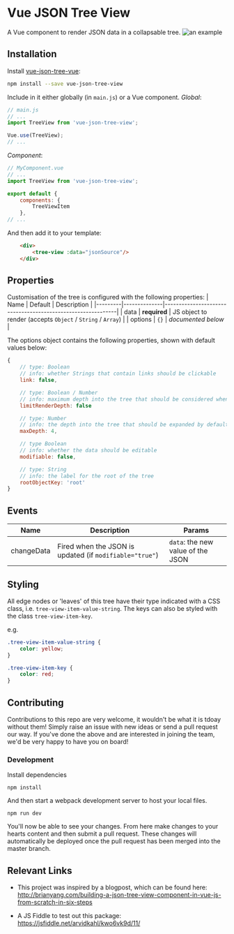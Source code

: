 # Vue JSON Tree View
A Vue component to render JSON data in a collapsable tree.
![an example](https://raw.githubusercontent.com/arvidkahl/vue-json-tree-view/master/header.png)

## Installation

Install [vue-json-tree-vue](https://www.npmjs.com/package/vue-json-tree-view):
```bash
npm install --save vue-json-tree-view
```

Include in it either globally (in `main.js`) or a Vue component.
_Global_:
```js
// main.js
// ...
import TreeView from 'vue-json-tree-view';

Vue.use(TreeView);
// ...
```
_Component_:
```js
// MyComponent.vue
// ...
import TreeView from 'vue-json-tree-view';

export default {
	components: {
		TreeViewItem
	},
// ...
```

And then add it to your template:
```html
	<div>
		<tree-view :data="jsonSource"/>
	</div>
```

## Properties
Customisation of the tree is configured with the following properties:
| Name    | Default      | Description                                                 |
|---------|--------------|-------------------------------------------------------------|
| data    | **required** | JS object to render (accepts `Object` / `String` / `Array`) |
| options | `{}`         | _documented below_                                          |

The options object contains the following properties, shown with default values below:
```js
{
	// type: Boolean
	// info: whether Strings that contain links should be clickable
	link: false,

	// type: Boolean / Number
	// info: maximum depth into the tree that should be considered when rendering. If set to false will render as many nodes as possible.
	limitRenderDepth: false

	// type: Number
	// info: the depth into the tree that should be expanded by default.
	maxDepth: 4,

	// type Boolean
	// info: whether the data should be editable
	modifiable: false,

	// type: String
	// info: the label for the root of the tree
	rootObjectKey: 'root'
}
```

## Events

| Name       | Description                                              | Params                            |
|------------|----------------------------------------------------------|-----------------------------------|
| changeData | Fired when the JSON is updated (if `modifiable="true"`) | `data`: the new value of the JSON |


## Styling

All edge nodes or 'leaves' of this tree have their type indicated with a CSS class, i.e. `tree-view-item-value-string`. The keys can also be styled with the class `tree-view-item-key`.

e.g.
```css
.tree-view-item-value-string {
	color: yellow;
}

.tree-view-item-key {
	color: red;
}
```

## Contributing
Contributions to this repo are very welcome, it wouldn't be what it is tdoay without them! Simply raise an issue with new ideas or send a pull request our way. If you've done the above and are interested in joining the team, we'd be very happy to have you on board!

### Development

Install dependencies
```
npm install
```

And then start a webpack development server to host your local files.
```
npm run dev
```
You'll now be able to see your changes. From here make changes to your hearts content and then submit a pull request. These changes will automatically be deployed once the pull request has been merged into the master branch.

## Relevant Links
- This project was inspired by a blogpost, which can be found here:
	http://brianyang.com/building-a-json-tree-view-component-in-vue-js-from-scratch-in-six-steps

- A JS Fiddle to test out this package:
	https://jsfiddle.net/arvidkahl/kwo6vk9d/11/